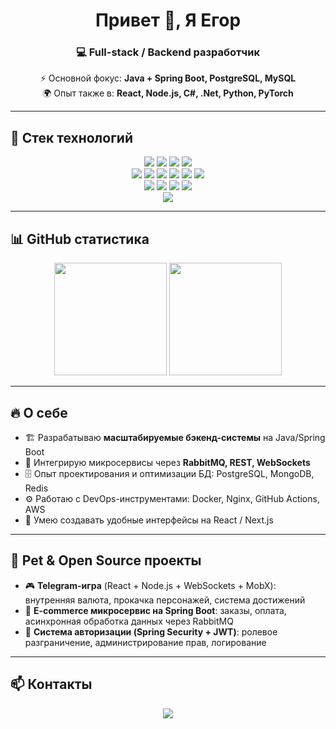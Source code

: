 <h1 align="center">Привет 👋, Я Егор</h1>
<h3 align="center">💻 Full-stack / Backend разработчик</h3>

<p align="center">
  ⚡ Основной фокус: <b>Java + Spring Boot, PostgreSQL, MySQL</b><br>
  🌍 Опыт также в: <b>React, Node.js, C#, .Net, Python, PyTorch</b><br>
</p>

---

## 🚀 Стек технологий

<p align="center">
  <img src="https://img.shields.io/badge/Java-ED8B00?style=for-the-badge&logo=openjdk&logoColor=white" />
  <img src="https://img.shields.io/badge/JavaScript-F7DF1E?style=for-the-badge&logo=javascript&logoColor=black" />
  <img src="https://img.shields.io/badge/Python-3776AB?style=for-the-badge&logo=python&logoColor=white" />
  <img src="https://img.shields.io/badge/C%23-239120?style=for-the-badge&logo=c-sharp&logoColor=white" />
  <br>
  <img src="https://img.shields.io/badge/.NET-512BD4?style=for-the-badge&logo=dotnet&logoColor=white" />
  <img src="https://img.shields.io/badge/Spring-6DB33F?style=for-the-badge&logo=spring&logoColor=white" />
  <img src="https://img.shields.io/badge/Node.js-339933?style=for-the-badge&logo=nodedotjs&logoColor=white" />
  <img src="https://img.shields.io/badge/React-20232A?style=for-the-badge&logo=react&logoColor=61DAFB" />
  <img src="https://img.shields.io/badge/MobX-FF9955?style=for-the-badge&logo=mobx&logoColor=white" />
  <img src="https://img.shields.io/badge/WebSocket-010101?style=for-the-badge&logo=socketdotio&logoColor=white" />
  <br>
  <img src="https://img.shields.io/badge/PostgreSQL-316192?style=for-the-badge&logo=postgresql&logoColor=white" />
  <img src="https://img.shields.io/badge/MySQL-4479A1?style=for-the-badge&logo=mysql&logoColor=white" />
  <img src="https://img.shields.io/badge/MongoDB-4EA94B?style=for-the-badge&logo=mongodb&logoColor=white" />
  <img src="https://img.shields.io/badge/Firebase-FFCA28?style=for-the-badge&logo=firebase&logoColor=black" />
  <br>
  <img src="https://img.shields.io/badge/Docker-2496ED?style=for-the-badge&logo=docker&logoColor=white" />
</p>


---

## 📊 GitHub статистика

<p align="center">
  <img src="https://github-readme-stats.vercel.app/api?username=Zer000s&show_icons=true&theme=tokyonight" height="180em"/>
  <img src="https://github-readme-stats.vercel.app/api/top-langs/?username=Zer000s&layout=compact&theme=tokyonight" height="180em"/>
</p>

---

## 🔥 О себе
- 🏗️ Разрабатываю **масштабируемые бэкенд-системы** на Java/Spring Boot  
- 📡 Интегрирую микросервисы через **RabbitMQ, REST, WebSockets**  
- 🗄️ Опыт проектирования и оптимизации БД: PostgreSQL, MongoDB, Redis  
- ⚙️ Работаю с DevOps-инструментами: Docker, Nginx, GitHub Actions, AWS  
- 🎨 Умею создавать удобные интерфейсы на React / Next.js  

---

## 🌟 Pet & Open Source проекты
- 🎮 **Telegram-игра** (React + Node.js + WebSockets + MobX): внутренняя валюта, прокачка персонажей, система достижений  
- 🛒 **E-commerce микросервис на Spring Boot**: заказы, оплата, асинхронная обработка данных через RabbitMQ  
- 🔐 **Система авторизации (Spring Security + JWT)**: ролевое разграничение, администрирование прав, логирование  

---

## 📫 Контакты

<p align="center">
  <a href="https://t.me/zero_george">
    <img src="https://img.shields.io/badge/Telegram-2CA5E0?style=for-the-badge&logo=telegram&logoColor=white"/>
  </a>
</p>
